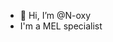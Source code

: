 - 👋 Hi, I’m @N-oxy
- I'm a MEL specialist

<!---
N-oxy/N-oxy is a ✨ special ✨ repository because its `README.md` (this file) appears on your GitHub profile.
You can click the Preview link to take a look at your changes.
--->
